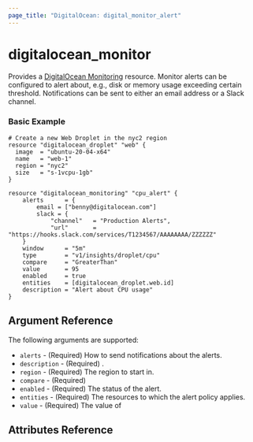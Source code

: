 ```yaml
---
page_title: "DigitalOcean: digital_monitor_alert"
---
```


# digitalocean_monitor

Provides a [DigitalOcean Monitoring](https://docs.digitalocean.com/reference/api/api-reference/#tag/Monitoring) resource.
Monitor alerts can be configured to alert about, e.g., disk or memory usage exceeding certain threshold. Notifications
can be sent to either an email address or a Slack channel.

### Basic Example

```hcl
# Create a new Web Droplet in the nyc2 region
resource "digitalocean_droplet" "web" {
  image  = "ubuntu-20-04-x64"
  name   = "web-1"
  region = "nyc2"
  size   = "s-1vcpu-1gb"
}

resource "digitalocean_monitoring" "cpu_alert" {
    alerts      = {
        email = ["benny@digitalocean.com"]
        slack = {
            "channel"   = "Production Alerts",
            "url"       = "https://hooks.slack.com/services/T1234567/AAAAAAAA/ZZZZZZ"
    }
    window      = "5m"
    type        = "v1/insights/droplet/cpu"
    compare     = "GreaterThan"
    value       = 95
    enabled     = true
    entities    = [digitalocean_droplet.web.id]
    description = "Alert about CPU usage"
}
```

## Argument Reference

The following arguments are supported:

* `alerts` - (Required) How to send notifications about the alerts.
* `description` - (Required) .
* `region` - (Required) The region to start in.
* `compare` - (Required)
* `enabled` - (Required) The status of the alert.
* `entities` - (Required) The resources to which the alert policy applies.
* `value` - (Required) The value of 

## Attributes Reference

